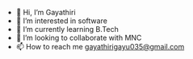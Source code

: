 - 👋 Hi, I’m Gayathiri
- 👀 I’m interested in software
- 🌱 I’m currently learning B.Tech
- 💞️ I’m looking to collaborate with MNC
- 📫 How to reach me gayathirigayu035@gmail.com

<!---
Gayathirigayu035/Gayathirigayu035 is a ✨ special ✨ repository because its `README.md` (this file) appears on your GitHub profile.
You can click the Preview link to take a look at your changes.
--->
